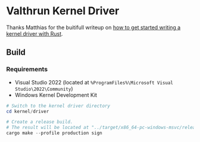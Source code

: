 # Valthrun Kernel Driver
Thanks Matthias for the buitifull writeup on [how to get started writing a kernel driver with Rust](https://not-matthias.github.io/posts/kernel-driver-with-rust/).

## Build
### Requirements
- Visual Studio 2022 (located at `%ProgramFiles%\Microsoft Visual Studio\2022\Community`)
- Windows Kernel Development Kit

```ps1
# Switch to the kernel driver directory
cd kernel/driver

# Create a release build.
# The result will be located at "../target/x86_64-pc-windows-msvc/release/valthrun-driver.sys"
cargo make --profile production sign
```